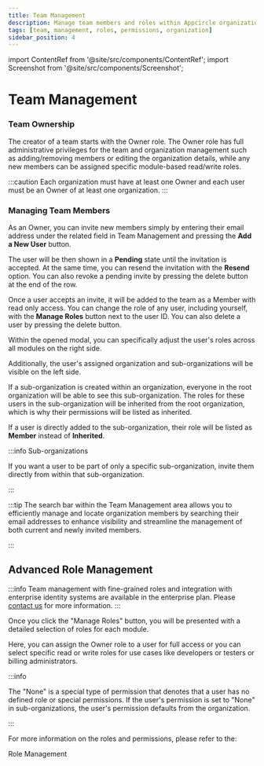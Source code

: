 ```yaml
---
title: Team Management
description: Manage team members and roles within Appcircle organizations, including ownership, adding/removing members, and assigning module-based roles to ensure effective collaboration.
tags: [team, management, roles, permissions, organization]
sidebar_position: 4
---
```


import ContentRef from '@site/src/components/ContentRef';
import Screenshot from '@site/src/components/Screenshot';

# Team Management

### Team Ownership

The creator of a team starts with the Owner role. The Owner role has full administrative privileges for the team and organization management such as adding/removing members or editing the organization details, while any new members can be assigned specific module-based read/write roles.

:::caution
Each organization must have at least one Owner and each user must be an Owner of at least one organization.
:::

### Managing Team Members

As an Owner, you can invite new members simply by entering their email address under the related field in Team Management and pressing the **Add a New User** button.

<Screenshot url='https://cdn.appcircle.io/docs/assets/BE4255-inviteMember.png' />

The user will be then shown in a **Pending** state until the invitation is accepted. At the same time, you can resend the invitation with the **Resend** option. You can also revoke a pending invite by pressing the delete button at the end of the row.

<Screenshot url='https://cdn.appcircle.io/docs/assets/BE4255-pending.png' />

Once a user accepts an invite, it will be added to the team as a Member with read only access. You can change the role of any user, including yourself, with the **Manage Roles** button next to the user ID. You can also delete a user by pressing the delete button.

<Screenshot url="https://cdn.appcircle.io/docs/assets/BE-4072-org4.png" />

Within the opened modal, you can specifically adjust the user's roles across all modules on the right side. 

<Screenshot url='https://cdn.appcircle.io/docs/assets/BE4255-manageRole.png' />

Additionally, the user's assigned organization and sub-organizations will be visible on the left side. 

<Screenshot url='https://cdn.appcircle.io/docs/assets/BE4255-orgList.png' />

If a sub-organization is created within an organization, everyone in the root organization will be able to see this sub-organization. The roles for these users in the sub-organization will be inherited from the root organization, which is why their permissions will be listed as inherited.

If a user is directly added to the sub-organization, their role will be listed as **Member** instead of **Inherited**.

:::info Sub-organizations

If you want a user to be part of only a specific sub-organization, invite them directly from within that sub-organization.

:::

:::tip
The search bar within the Team Management area allows you to efficiently manage and locate organization members by searching their email addresses to enhance visibility and streamline the management of both current and newly invited members.

:::

<Screenshot url="https://cdn.appcircle.io/docs/assets/BE-4072-search.png" />

## Advanced Role Management

:::info
Team management with fine-grained roles and integration with enterprise identity systems are available in the enterprise plan. Please [contact us](https://appcircle.io/contact) for more information.
:::

Once you click the "Manage Roles" button, you will be presented with a detailed selection of roles for each module.

<Screenshot url='https://cdn.appcircle.io/docs/assets/permission-all-v3.png' />

Here, you can assign the Owner role to a user for full access or you can select specific read or write roles for use cases like developers or testers or billing administrators.

<Screenshot url='https://cdn.appcircle.io/docs/assets/permission-owner-v2.png' />

:::info

The "None" is a special type of permission that denotes that a user has no defined role or special permissions. If the user's permission is set to "None" in sub-organizations, the user's permission defaults from the organization.

:::

For more information on the roles and permissions, please refer to the:

<ContentRef url="/account/my-organization/profile-and-team/role-management"> 
    Role Management
</ContentRef>
